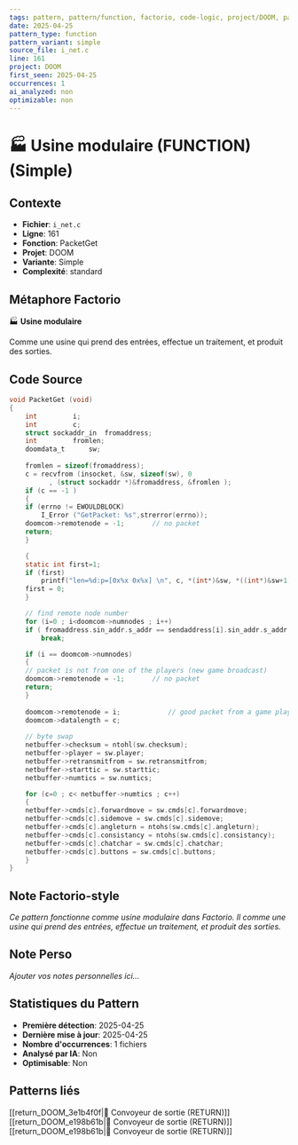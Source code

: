 ```yaml
---
tags: pattern, pattern/function, factorio, code-logic, project/DOOM, pattern/variant/simple
date: 2025-04-25
pattern_type: function
pattern_variant: simple
source_file: i_net.c
line: 161
project: DOOM
first_seen: 2025-04-25
occurrences: 1
ai_analyzed: non
optimizable: non
---
```


# 🏭 Usine modulaire (FUNCTION) (Simple)

## Contexte
- **Fichier**: `i_net.c`
- **Ligne**: 161
- **Fonction**: PacketGet
- **Projet**: DOOM
- **Variante**: Simple
- **Complexité**: standard

## Métaphore Factorio
🏭 **Usine modulaire**

Comme une usine qui prend des entrées, effectue un traitement, et produit des sorties.

## Code Source
```c
void PacketGet (void)
{
    int			i;
    int			c;
    struct sockaddr_in	fromaddress;
    int			fromlen;
    doomdata_t		sw;
				
    fromlen = sizeof(fromaddress);
    c = recvfrom (insocket, &sw, sizeof(sw), 0
		  , (struct sockaddr *)&fromaddress, &fromlen );
    if (c == -1 )
    {
	if (errno != EWOULDBLOCK)
	    I_Error ("GetPacket: %s",strerror(errno));
	doomcom->remotenode = -1;		// no packet
	return;
    }

    {
	static int first=1;
	if (first)
	    printf("len=%d:p=[0x%x 0x%x] \n", c, *(int*)&sw, *((int*)&sw+1));
	first = 0;
    }

    // find remote node number
    for (i=0 ; i<doomcom->numnodes ; i++)
	if ( fromaddress.sin_addr.s_addr == sendaddress[i].sin_addr.s_addr )
	    break;

    if (i == doomcom->numnodes)
    {
	// packet is not from one of the players (new game broadcast)
	doomcom->remotenode = -1;		// no packet
	return;
    }
	
    doomcom->remotenode = i;			// good packet from a game player
    doomcom->datalength = c;
	
    // byte swap
    netbuffer->checksum = ntohl(sw.checksum);
    netbuffer->player = sw.player;
    netbuffer->retransmitfrom = sw.retransmitfrom;
    netbuffer->starttic = sw.starttic;
    netbuffer->numtics = sw.numtics;

    for (c=0 ; c< netbuffer->numtics ; c++)
    {
	netbuffer->cmds[c].forwardmove = sw.cmds[c].forwardmove;
	netbuffer->cmds[c].sidemove = sw.cmds[c].sidemove;
	netbuffer->cmds[c].angleturn = ntohs(sw.cmds[c].angleturn);
	netbuffer->cmds[c].consistancy = ntohs(sw.cmds[c].consistancy);
	netbuffer->cmds[c].chatchar = sw.cmds[c].chatchar;
	netbuffer->cmds[c].buttons = sw.cmds[c].buttons;
    }
}
```

## Note Factorio-style
*Ce pattern fonctionne comme usine modulaire dans Factorio. Il comme une usine qui prend des entrées, effectue un traitement, et produit des sorties.*

## Note Perso
*Ajouter vos notes personnelles ici...*

## Statistiques du Pattern
- **Première détection**: 2025-04-25
- **Dernière mise à jour**: 2025-04-25
- **Nombre d'occurrences**: 1 fichiers
- **Analysé par IA**: Non
- **Optimisable**: Non

## Patterns liés
[[return_DOOM_3e1b4f0f|🚚 Convoyeur de sortie (RETURN)]]
[[return_DOOM_e198b61b|🚚 Convoyeur de sortie (RETURN)]]
[[return_DOOM_e198b61b|🚚 Convoyeur de sortie (RETURN)]]
